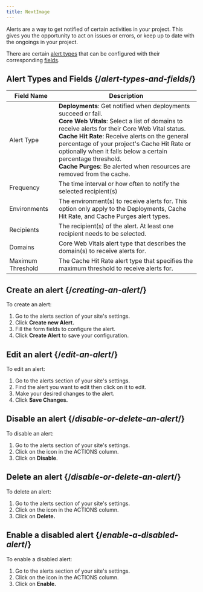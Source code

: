 ```yaml
---
title: NextImage
---
```


Alerts are a way to get notified of certain activities in your project.
This gives you the opportunity to act on issues or errors, or keep up to date with the ongoings in your project.

There are certain [alert types](#alert-types) that can be configured with their corresponding [fields](#fields).

## Alert Types and Fields {/*alert-types-and-fields*/}

<CustomNextImage alt="Types of alerts" src="/images/alerts/alert-types-fields.png" width="2560" height="654"/>

| Field Name        | Description |
| ----------------- | ----------- |
| Alert Type        | **Deployments**: Get notified when deployments succeed or fail. <br/> **Core Web Vitals**: Select a list of domains to receive alerts for their Core Web Vital status. <br/> **Cache Hit Rate**: Receive alerts on the general percentage of your project's Cache Hit Rate or optionally when it falls below a certain percentage threshold. <br/> **Cache Purges**: Be alerted when resources are removed from the cache. |
| Frequency         | The time interval or how often to notify the selected recipient(s) |
| Environments      | The environment(s) to receive alerts for. This option only apply to the Deployments, Cache Hit Rate, and Cache Purges alert types. |
| Recipients        | The recipient(s) of the alert. At least one recipient needs to be selected. |
| Domains           | Core Web Vitals alert type that describes the domain(s) to receive alerts for. |
| Maximum Threshold | The Cache Hit Rate alert type that specifies the maximum threshold to receive alerts for.|

## Create an alert {/*creating-an-alert*/}

To create an alert:

1. Go to the alerts section of your site's settings.
2. Click **Create new Alert.**
3. Fill the form fields to configure the alert.
4. Click **Create Alert** to save your configuration.

<CustomNextImage alt="Create an alert" src="/images/alerts/create-alert.png" width="2576" height="882"/>

## Edit an alert {/*edit-an-alert*/}

To edit an alert:

1. Go to the alerts section of your site's settings.
2. Find the alert you want to edit then click on it to edit.
3. Make your desired changes to the alert.
4. Click **Save Changes.**

<CustomNextImage alt="Edit an alert" src="/images/alerts/edit-alert.png" width="2576" height="1454"/>

## Disable an alert {/*disable-or-delete-an-alert*/}

To disable an alert:

1. Go to the alerts section of your site's settings.
2. Click on the <GoKebabVertical className="inline-icon"/> icon in the ACTIONS column.
3. Click on **Disable**.

<CustomNextImage alt="Disable an alert" src="/images/alerts/disable-delete-alert.png" width="2518" height="928"/>

## Delete an alert {/*disable-or-delete-an-alert*/}

To delete an alert:

1. Go to the alerts section of your site's settings.
2. Click on the <GoKebabVertical className="inline-icon"/> icon in the ACTIONS column.
3. Click on **Delete.**

<CustomNextImage alt="Delete an alert" src="/images/alerts/disable-delete-alert.png" width="2518" height="928"/>

## Enable a disabled alert {/*enable-a-disabled-alert*/}

To enable a disabled alert:

1. Go to the alerts section of your site's settings.
2. Click on the <GoKebabVertical className="inline-icon"/> icon in the ACTIONS column.
3. Click on **Enable.**

<CustomNextImage alt="Enable a disabled alert" src="/images/alerts/enable-alert.png" width="2616" height="890"/>